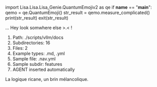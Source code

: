 
import Lisa.Lisa.Lisa_Genie.QuantumEmojiv2 as qe
if __name__ == "__main__":
  qemo = qe.QuantumEmoji()
  str_result = qemo.measure_complicated()
  print(str_result)
  exit(str_result)

... Hey look somwhere else >.< !

1. Path: ./scripts/vllm/docs
2. Subdirectories: 16
3. Files: 2
4. Example types: .md, .yml
5. Sample file: .nav.yml
6. Sample subdir: features
7. AGENT inserted automatically

La logique ricane, un brin mélancolique.
